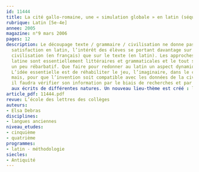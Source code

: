 ```yaml
---
id: 11444
title: La cité gallo-romaine, une « simulation globale » en latin (séquence)
rubrique: Latin [5e-4e]
annee: 2005
magazine: n°9 mars 2006
pages: 12
description: Le découpage texte / grammaire / civilisation ne donne pas toujours
  satisfaction en latin, l’intérêt des élèves se portant davantage sur les pages de
  civilisation (en français) que sur le texte (en latin). Les approches de la langue
  latine sont essentiellement littéraires et grammaticales et le tout semble parfois
  un peu rébarbatif. Que faire pour redonner au latin un aspect dynamique, voire innovant ?
  L’idée essentielle est de réhabiliter le jeu, l’imaginaire, dans le cours de latin ;
  mais, pour que l’invention soit compatible avec les données de la civilisation,
  il faudra vérifier son information par le biais de recherches et par le recours
  aux écrits de différentes natures. Un nouveau lieu-thème est créé : la cité gallo-romaine…
article_pdf: 11444.pdf
revue: L’école des lettres des collèges
auteurs:
- Elsa Debras
disciplines:
- langues anciennes
niveau_etudes:
- cinquième
- quatrième
programmes:
- latin - méthodologie
siecles:
- Antiquité
---
```

